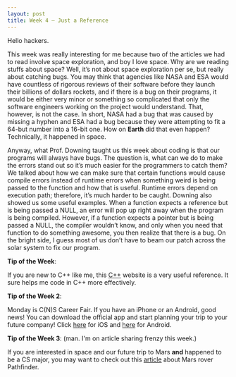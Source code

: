 ```yaml
---
layout: post
title: Week 4 – Just a Reference
---
```


Hello hackers.

This week was really interesting for me because two of the articles we had to read involve space exploration, and boy I love space. Why are we reading stuffs about space? Well, it’s not about space exploration per se, but really about catching bugs. You may think that agencies like NASA and ESA would have countless of rigorous reviews of their software before they launch their billions of dollars rockets, and if there is a bug on their programs, it would be either very minor or something so complicated that only the software engineers working on the project would understand. That, however, is not the case. In short, NASA had a bug that was caused by missing a hyphen and ESA had a bug because they were attempting to fit a 64-but number into a 16-bit one. How on **Earth** did that even happen? Technically, it happened in space.

Anyway, what Prof. Downing taught us this week about coding is that our programs will always have bugs. The question is, what can we do to make the errors stand out so it’s much easier for the programmers to catch them? We talked about how we can make sure that certain functions would cause compile errors instead of runtime errors when something weird is being passed to the function and how that is useful. Runtime errors depend on execution path; therefore, it’s much harder to be caught. Downing also showed us some useful examples. When a function expects a reference but is being passed a NULL, an error will pop up right away when the program is being compiled. However, if a function expects a pointer but is being passed a NULL, the compiler wouldn’t know, and only when you need that function to do something awesome, you then realize that there is a bug. On the bright side, I guess most of us don’t have to beam our patch across the solar system to fix our program.

**Tip of the Week**: 

If you are new to C++ like me, this [C++](http://www.cplusplus.com) website is a very useful reference. It sure helps me code in C++ more effectively.

**Tip of the Week 2**:

Monday is C(N)S Career Fair. If you have an iPhone or an Android, good news! You can download the official app and start planning your trip to your future company! Click [here]( http://email.mail.joinhandshake.com/c/eJw9T0FuxCAQe024LYIwIZMDh0rVfqAPiAjMFrYEokCk9vdle6hk-WDZlu0NotuQRTMKOYlFaqkFiImPIGDhiAphALHbmPizxBxs9jXYL-Ku7Cz01EPMDmB7CGm9nHEiUFpum0XhNGqWTGjtqIN6G8Z7R2xXpsrtcaS_ji5dtVMXOjdyIZdUPn9u1UXKjm7OnkTnK-mlUPOkYUE9qPveBvWO7DRPXmNL3QLCXrXFzK9G37Zy8hdrRsPtw4VSEvvfvu621pVep9bozaQX_QuY81L5) for iOS and [here]( http://email.mail.joinhandshake.com/c/eJw9j9FqxSAMhp-m3k1iqx698OLA6AvsAYo12dEzW0u1sL393GCDwB_Cl_x_0BkTVsOSG0EosEILDRIUHyVIy42ZjBwkbD5l_ixpj37HGv0H8VA2Ft3NA4CeREBLKEmjWjEoZe0qem9vLLvY2lGH6T6Mc68j-y_-KOWRf0_0SW3lpK7-6Ng4I7Vu1hfmhMP0Snjxq9Gnrzzs9V0odronr6llOnswf9WW9j-iw6w5LV_eQiwls_-0y-ZrXejnjSWhU9rqb8XXUAE) for Android.

**Tip of the Week 3**: (man. I'm on article sharing frenzy this week.)

If you are interested in space and our future trip to Mars **and** happened to be a CS major, you may want to check out this [article]( http://research.microsoft.com/en-us/um/people/mbj/Mars_Pathfinder/Mars_Pathfinder.html) about Mars rover Pathfinder.
